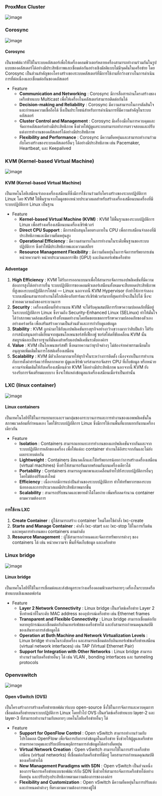 ### ProxMox Cluster
  
![image](https://github.com/Karritus/X-Ops/assets/148041642/d646cfb8-69aa-4fb5-b1e2-57e955777190)

### Corosync

![image](https://github.com/Karritus/X-Ops/assets/148041642/e340137b-551c-4f9c-9cef-c83a6944b5f0)

#### Corosync
เป็นซอฟต์แวร์ที่ใช้ในระบบคลัสเตอร์เพื่อให้เครื่องคอมพิวเตอร์หลายเครื่องสามารถทำงานร่วมกันในรูปแบบของคลัสเตอร์ได้อย่างมีประสิทธิภาพและเชื่อมต่อกันอย่างเชิงมัลติแบบไม่มีจุดคั่นในเครือข่าย โดย Corosync เป็นส่วนสำคัญของโครงสร้างของระบบคลัสเตอร์ที่มีการใช้งานที่กว้างขวางในการดำเนินการที่ต่อเนื่องและเชื่อมต่อกันของคลัสเตอร์

* Feature
  * **Communication and Networking** : Corosync มีการสื่อสารผ่านโครงสร้างของเครือข่ายแบบ Multicast เพื่อให้เครื่องในคลัสเตอร์สามารถติดต่อกันได้
  * **Decision-making and Reliability** : Corosync มีความสามารถในการตัดสินใจและกำหนดความเชื่อถือได้ ซึ่งเป็นประโยชน์สำหรับการดำเนินการที่มีความสำคัญในระบบคลัสเตอร์
  * **Cluster Control and Management** : Corosync มีเครื่องมือในการควบคุมและจัดการคลัสเตอร์อย่างมีประสิทธิภาพ ซึ่งช่วยให้ผู้ดูแลระบบสามารถทำการตรวจสอบและปรับแต่งการทำงานของคลัสเตอร์ได้อย่างมีประสิทธิภาพ
  * **Flexibility and Performance** : Corosync มีความยืดหยุ่นและสามารถทำงานร่วมกับโครงสร้างของระบบคลัสเตอร์อื่นๆ ได้อย่างมีประสิทธิภาพ เช่น Pacemaker, Heartbeat, และ Keepalived

### KVM (Kernel-based Virtual Machine) 

![image](https://github.com/Karritus/X-Ops/assets/148041642/abb42478-bb1b-4a59-9337-a137000034c2)

#### KVM (Kernel-based Virtual Machine) 
เป็นเทคโนโลยีเสมือนจำลองเครื่องเสมือนที่ซึ่งมีการใช้งานร่วมกับโครงสร้างของระบบปฏิบัติการ Linux โดย KVM ใช้พื้นฐานจากโมดูลของหน่วยประมวลผลสำหรับสร้างเครื่องเสมือนบนเครื่องที่มีระบบปฏิบัติการ Linux เป็นฐาน

* Feature
  * **Kernel-based Virtual Machine (KVM)** : KVM ใช้พื้นฐานของระบบปฏิบัติการ Linux เพื่อสร้างเครื่องเสมือนบนเครื่องเซิร์ฟเวอร์
  * **Direct CPU Support** : มีการสนับสนุนโดยตรงภายใน CPU เพื่อการเสมือนจำลองที่มีประสิทธิภาพและมีความยืดหยุ่นสูง
  * **Operational Efficiency** : มีความสามารถในการทำงานในระดับพื้นฐานของระบบปฏิบัติการ ซึ่งทำให้มีประสิทธิภาพและความเสถียร
  * **Resource Management Flexibility** : มีความยืดหยุ่นในการจัดการทรัพยากรเช่น หน่วยความจำ หน่วยประมวลผลกราฟิก (GPU) และอินเทอร์เฟซเครือข่าย

#### Adventage
  1. **High Efficiency** : KVM ได้รับการออกแบบมาเพื่อให้สามารถจัดการแอปพลิเคชันที่มีความต้องการสูงได้อย่างราบรื่น ระบบปฏิบัติการของคอมพิวเตอร์เสมือนทั้งหมดจะสืบทอดประสิทธิภาพที่สูงของระบบปฏิบัติการโฮสต์ — Linux นอกจากนี้ KVM Hypervisor ยังทำให้การจำลองระบบเสมือนสามารถทำงานได้ใกล้เคียงกับฮาร์ดแวร์เซิร์ฟเวอร์มากที่สุดเท่าที่จะเป็นไปได้ ซึ่งจะช่วยลดเวลาแฝงของกระบวนการ 
  2. **Security** : เครื่องเสมือนที่ทำงานบน KVM จะได้รับคุณสมบัติการรักษาความปลอดภัยที่มีอยู่ในระบบปฏิบัติการ Linux ซึ่งรวมถึง Security-Enhanced Linux (SELinux) ทำให้มั่นใจได้ว่าสภาพแวดล้อมเสมือนจริงทั้งหมดทำงานโดยยึดขอบเขตการรักษาความปลอดภัยของตัวเองอย่างเคร่งครัด เพื่อเสริมสร้างความเป็นส่วนตัวและการกำกับดูแลข้อมูล 
  3. **Stability** : KVM ถูกนำมาใช้กับแอปพลิเคชันทางธุรกิจอย่างกว้างขวางมากว่าสิบปีแล้ว ได้รับการสนับสนุนอย่างดีเยี่ยมจากชุมชนโอเพนซอร์สที่เฟื่องฟู ซอร์สโค้ดที่ขับเคลื่อน KVM นั้นสมบูรณ์และเป็นรากฐานที่มั่นคงสำหรับแอปพลิเคชันระดับองค์กร 
  4. **Value** : KVM เป็นโอเพนซอร์สฟรี ซึ่งหมายความว่าธุรกิจต่างๆ ไม่ต้องจ่ายค่าธรรมเนียมใบอนุญาตเพิ่มเติมในการโฮสต์เครื่องเสมือน 
  5. **Scalability** : KVM มีตัวเลือกมากมายให้ธุรกิจในระหว่างการติดตั้ง เนื่องจากเป็นการทำงานกับการตั้งค่าฮาร์ดแวร์ที่หลากหลาย ผู้ดูแลเซิร์ฟเวอร์สามารถจัดสรร CPU ที่เก็บข้อมูล หรือหน่วยความจำเพิ่มเติมให้กับเครื่องเสมือนด้วย KVM ได้อย่างมีประสิทธิภาพ นอกจากนี้ KVM ยังรองรับการจัดเตรียมแบบบาง ซึ่งจะให้แหล่งข้อมูลแก่เครื่องเสมือนเมื่อจำเป็นเท่านั้น 

### LXC (linux container)

![image](https://github.com/Karritus/X-Ops/assets/148041642/4360cb46-f19c-4fc8-aa14-563657f302c2)

  #### Linux containers 
  เป็นเทคโนโลยีที่ใช้ในการแยกแยะและรวมกลุ่มของกระบวนการและการทำงานของแอพพลิเคชันในสภาพแวดล้อมที่กำหนดเอง โดยใช้ระบบปฏิบัติการ Linux ซึ่งมีการใช้งานพื้นที่แบบแยกกันบนเครื่องเดียวกัน

* Feature
  * **Isolation** : Containers สามารถแยกแยะการทำงานของแอปพลิเคชันจากกันและจากระบบปฏิบัติการหลักของเครื่อง เพื่อให้แต่ละ container ทำงานได้อิสระจากกันและไม่ส่งผลกระทบต่อกัน
  * **Lightweight** : Containers มีขนาดเล็กและใช้ทรัพยากรน้อยกว่าการสร้างเครื่องเสมือน (virtual machines) ซึ่งทำให้สามารถรันมากพร้อมกันบนเครื่องเดียวได้
  * **Portability** : Containers สามารถถูกพกพาและเคลื่อนย้ายไปยังระบบปฏิบัติการอื่นๆ โดยไม่ต้องปรับแต่งใหม่
  * **Efficiency** : เนื่องจากมีการแบ่งปันส่วนของระบบปฏิบัติการ ทำให้ทรัพยากรของระบบน้อยลงและการประมวลผลมีประสิทธิภาพมากขึ้น
  * **Scalability** : สามารถปรับขนาดและขยายตัวได้โดยง่าย เพิ่มหรือลดจำนวน container ตามความต้องการ
#### การใช้งาน LXC
  1. **Create Container** : ผู้ใช้สามารถสร้าง container ใหม่โดยใช้คำสั่ง lxc-create
  2. **Starte and Manage Container** : คำสั่ง lxc-start และ lxc-stop ใช้ในการเริ่มต้นและหยุดการทำงานของ containers ตามลำดับ
  3. **Resource Management** : ผู้ใช้สามารถกำหนดและจัดการทรัพยากรต่างๆ ของ containers ได้ เช่น หน่วยความจำ พื้นที่จัดเก็บข้อมูล และเครือข่าย

### Linux bridge

![image](https://github.com/Karritus/X-Ops/assets/148041642/aaf30aa2-f068-4875-a876-314e35958b78)

 #### Linux bridge 
 เป็นเทคโนโลยีที่ใช้ในการเชื่อมต่อและส่งข้อมูลระหว่างเครื่องคอมพิวเตอร์หลายๆ เครื่องในระบบเครือข่ายแบบเชิงแพลตฟอร์ม

* Feature
  * **Layer 2 Network Connectivity** : Linux bridge เป็นสวิตช์เครือข่าย Layer 2 ซึ่งทำหน้าที่ในระดับ MAC address ของอุปกรณ์เครือข่าย เช่น Ethernet frames
  * **Transparent and Flexible Connectivity** : Linux bridge สามารถเชื่อมต่อกับหลายอุปกรณ์และเชื่อมต่อกับอินเทอร์เฟซของเครือข่ายได้ และยังสามารถกำหนดคุณสมบัติของเส้นทางการส่งข้อมูลได้
  * **Operation at Both Machine and Network Virtualization Levels** : Linux bridge ทำงานในระดับเครื่อง และสามารถเชื่อมต่อกับอินเทอร์เฟซเครือข่ายเสมือน (virtual network interfaces) เช่น TAP (Virtual Ethernet Pair)
  * **Support for Integration with Other Networks** : Linux bridge สามารถทำงานร่วมกับเครือข่ายอื่นๆ ได้ เช่น VLAN , bonding interfaces และ tunneling protocols



### Openvswitch

![image](https://github.com/Karritus/X-Ops/assets/148041642/80ae690e-8685-45c7-ab00-1709fb59239b)

 #### Open vSwitch (OVS) 
 เป็นโครงสร้างการสร้างเครือข่ายซอฟต์แวร์แบบ open-source ซึ่งใช้ในการจัดการและควบคุมการเชื่อมต่อเครือข่ายบนระบบปฏิบัติการ Linux โดยทั่วไป OVS เป็นสวิตช์เครือข่ายแบบ layer-2 และ layer-3 ที่สามารถทำงานร่วมกับหลายๆ เทคโนโลยีเครือข่ายอื่นๆ ได้

* Feature
  * **Support for OpenFlow Control** : Open vSwitch สามารถทำงานร่วมกับโปรโตคอล OpenFlow เพื่อจัดการกับการส่งข้อมูลในเครือข่าย ซึ่งช่วยให้ผู้ดูแลเครือข่ายสามารถควบคุมและปรับเปลี่ยนพฤติกรรมการส่งข้อมูลได้อย่างยืดหยุ่น
  * **Virtual Network Creation** : Open vSwitch สามารถใช้ในการสร้างเครือข่ายเสมือน (virtual networks) ที่เชื่อมต่อกับเครือข่ายที่มีอยู่ โดยสามารถกำหนดคุณสมบัติของเครือข่ายได้
  * **New Management Paradigms with SDN** : Open vSwitch เป็นส่วนหนึ่งของการจัดการเครือข่ายแบบซอฟต์แวร์กับ SDN ซึ่งช่วยให้สามารถจัดการเครือข่ายได้อย่างยืดหยุ่น และปรับปรุงประสิทธิภาพตามความต้องการขององค์กร
  * **Flexibility and Customization** : Open vSwitch มีความยืดหยุ่นในการปรับแต่งและกำหนดค่าต่างๆ ที่ตรงตามความต้องการของผู้ใช้
